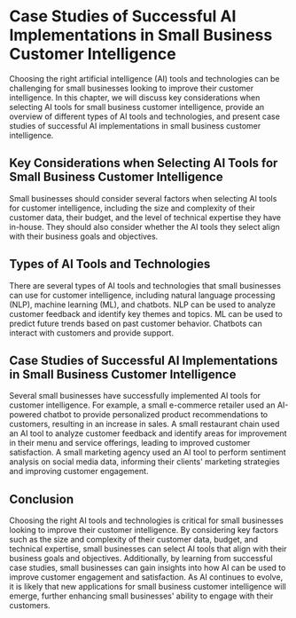Case Studies of Successful AI Implementations in Small Business Customer Intelligence
=======================================================================================================================================================================================

Choosing the right artificial intelligence (AI) tools and technologies can be challenging for small businesses looking to improve their customer intelligence. In this chapter, we will discuss key considerations when selecting AI tools for small business customer intelligence, provide an overview of different types of AI tools and technologies, and present case studies of successful AI implementations in small business customer intelligence.

Key Considerations when Selecting AI Tools for Small Business Customer Intelligence
-----------------------------------------------------------------------------------

Small businesses should consider several factors when selecting AI tools for customer intelligence, including the size and complexity of their customer data, their budget, and the level of technical expertise they have in-house. They should also consider whether the AI tools they select align with their business goals and objectives.

Types of AI Tools and Technologies
----------------------------------

There are several types of AI tools and technologies that small businesses can use for customer intelligence, including natural language processing (NLP), machine learning (ML), and chatbots. NLP can be used to analyze customer feedback and identify key themes and topics. ML can be used to predict future trends based on past customer behavior. Chatbots can interact with customers and provide support.

Case Studies of Successful AI Implementations in Small Business Customer Intelligence
-------------------------------------------------------------------------------------

Several small businesses have successfully implemented AI tools for customer intelligence. For example, a small e-commerce retailer used an AI-powered chatbot to provide personalized product recommendations to customers, resulting in an increase in sales. A small restaurant chain used an AI tool to analyze customer feedback and identify areas for improvement in their menu and service offerings, leading to improved customer satisfaction. A small marketing agency used an AI tool to perform sentiment analysis on social media data, informing their clients' marketing strategies and improving customer engagement.

Conclusion
----------

Choosing the right AI tools and technologies is critical for small businesses looking to improve their customer intelligence. By considering key factors such as the size and complexity of their customer data, budget, and technical expertise, small businesses can select AI tools that align with their business goals and objectives. Additionally, by learning from successful case studies, small businesses can gain insights into how AI can be used to improve customer engagement and satisfaction. As AI continues to evolve, it is likely that new applications for small business customer intelligence will emerge, further enhancing small businesses' ability to engage with their customers.
